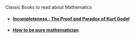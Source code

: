 Classic Books to read about Mathematics

- #### [Incompleteness : The Proof and Paradox of Kurt Godel](https://www.essra.org.cn/upload/202102/Incompleteness%20-%20The%20Proof%20and%20Paradox%20of%20Kurt%20Godel%20by%20Rebecca%20Goldstein%EF%BC%882005%EF%BC%89.pdf)

- #### [How to be pure mathematician](http://hbpms.blogspot.com/)
